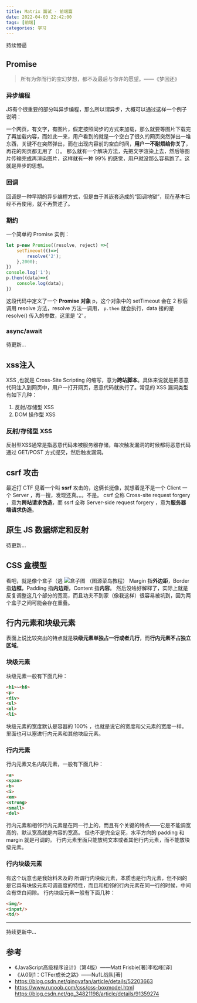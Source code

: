 ```yaml
---
title: Matrix 面试 - 前端篇
date: 2022-04-03 22:42:00
tags: [前端]
categories: 学习
---
```


持续懵逼
<!--more-->

## Promise

> 所有为你而行的空幻梦想，都不及最后与你许的愿望。——《梦回还》

### 异步编程

JS有个很重要的部分叫异步编程，那么所以谓异步，大概可以通过这样一个例子说明：

一个网页，有文字，有图片，假定按照同步的方式来加载，那么就要等图片下载完了再加载内容，而如此一来，用户看到的就是一个空白了很久的网页突然弹出一堆东西，关键不在突然弹出，而在出现内容前的空白时间，**用户一不耐烦给你关了**，再花的网页都无用了（）。
那么就有一个解决方法，先把文字渲染上去，然后等图片传输完成再渲染图片，这样就有一种 99% 的感觉，用户就没那么容易跑了。这就是异步的思想。

### 回调

回调是一种早期的异步编程方式，但是由于其嵌套造成的“回调地狱”，现在基本已经不再使用，就不再赘述了。

### 期约

一个简单的 Promise 实例：

```js
let p=new Promise((resolve, reject) =>{
    setTimeout(()=>{
        resolve('2');
    },2000);
})
console.log('1');
p.then((data)=>{
    console.log(data);
})
```

这段代码中定义了一个 **Promise 对象** p，这个对象中的 setTimeout 会在 2 秒后调用 resolve 方法，resolve 方法一调用， `p.then` 就会执行，data 接的是 resolve() 传入的参数，这里是 '2' 。

### async/await

待更新...

## xss注入

XSS ,也就是 Cross-Site Scripting 的缩写，意为**跨站脚本**。具体来说就是把恶意代码注入到网页中，用户一打开网页，恶意代码就执行了。常见的 XSS 漏洞类型有如下几种：

1. 反射/存储型 XSS
2. DOM 操作型 XSS

### 反射/存储型 XSS

反射型XSS通常是指恶意代码未被服务器存储，每次触发漏洞的时候都将恶意代码通过 GET/POST 方式提交，然后触发漏洞。

## csrf 攻击

最近打 CTF 见着一个叫 **ssrf** 攻击的，这俩长挺像，就想着是不是一个 Client 一个 Server ，再一搜，发现还真。。。不是。
csrf 全称 Cross-site request forgery ，意为**跨站请求伪造**，而 ssrf 全称 Server-side request forgery ，意为**服务器端请求伪造**。

## 原生 JS 数据绑定和反射

待更新...

## CSS 盒模型

看吧，就是像个盒子（逃
![盒子图](https://www.runoob.com/images/box-model.gif)
（图源菜鸟教程）
Margin 指**外边距**，Border 指**边框**，Padding 指**内边距**，Content 指**内容**。
然后没啥好解释了，实际上就是反复调整这几个部分的宽高，而且功夫不到家（像我这样）很容易被坑到，因为两个盒子之间可能会存在重叠。

## 行内元素和块级元素

表面上说比较突出的特点就是**块级元素单独占一行或者几行**，而**行内元素不占独立区域**。

### 块级元素

块级元素一般有下面几种：

```html
<h1>~<h6>
<p>
<div>
<ul>
<ol>
<li>
```

块级元素的宽度默认是容器的 100% ，也就是说它的宽度和父元素的宽度一样。
里面也可以塞进行内元素和其他块级元素。

### 行内元素

行内元素又名内联元素，一般有下面几种：

```html
<a>
<span>
<b>
<i>
<em>
<strong>
<small>
<del>
```

行内元素和相邻行内元素是在同一行上的，而且有个关键的特点——它是不能调宽高的，默认宽高就是内容的宽高。
但也不是完全定死，水平方向的 padding 和 margin 就是可调的。
行内元素里面只能放纯文本或者其他行内元素，而不能放块级元素。

### 行内块级元素

有这个玩意也是我始料未及的
所谓行内块级元素，本质也是行内元素，但不同的是它具有块级元素可调高度的特性，而且和相邻的行内元素在同一行的时候，中间会有空白间隙。
行内块级元素一般有下面几种：

```html
<img/>
<input/>
<td/>
```

********************************

持续更新中...

## 参考

* 《JavaScript高级程序设计》（第4版）——Matt Frisbie[著]李松峰[译]
* 《从0到1：CTFer成长之路》——Nu1L战队[著]
* <https://blog.csdn.net/qingyafan/article/details/52203663>
* <https://www.runoob.com/css/css-boxmodel.html>
<https://blog.csdn.net/qq_34821198/article/details/91359274>
